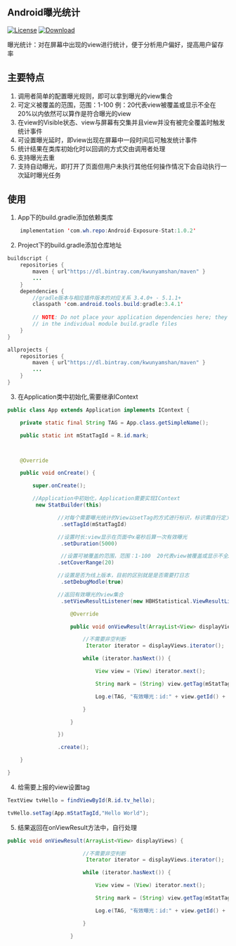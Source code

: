 ## Android曝光统计
[![License](https://img.shields.io/badge/License%20-Apache%202-337ab7.svg)](https://www.apache.org/licenses/LICENSE-2.0)
[ ![Download](https://api.bintray.com/packages/kwunyamshan/maven/Android-Exposure-Stat/images/download.svg) ](https://bintray.com/kwunyamshan/maven/Android-Exposure-Stat/_latestVersion)

曝光统计：对在屏幕中出现的view进行统计，便于分析用户偏好，提高用户留存率
  
## 主要特点
1. 调用者简单的配置曝光规则，即可以拿到曝光的view集合
2. 可定义被覆盖的范围，范围：1-100  例：20代表view被覆盖或显示不全在20%以内依然可以算作是符合曝光的view
3. 在view的Visible状态、view与屏幕有交集并且view并没有被完全覆盖时触发统计事件
4. 可设置曝光延时，即view出现在屏幕中一段时间后可触发统计事件
5. 统计结果在类库初始化时以回调的方式交由调用者处理
6. 支持曝光去重
7. 支持自动曝光，即打开了页面但用户未执行其他任何操作情况下会自动执行一次延时曝光任务
## 使用
1. App下的build.gradle添加依赖类库
```Java
    implementation 'com.wh.repo:Android-Exposure-Stat:1.0.2'
```
2. Project下的build.gradle添加仓库地址
```Java
buildscript {
    repositories {
        maven { url"https://dl.bintray.com/kwunyamshan/maven" }    
        ...
    }
    dependencies {
        //gradle版本与相应插件版本的对应关系 3.4.0+ - 5.1.1+
        classpath 'com.android.tools.build:gradle:3.4.1'
        
        // NOTE: Do not place your application dependencies here; they belong
        // in the individual module build.gradle files
    }
}

allprojects {
    repositories {
        maven { url"https://dl.bintray.com/kwunyamshan/maven" }
        ...
    }
}
```
3. 在Application类中初始化,需要继承IContext
```Java
public class App extends Application implements IContext {

    private static final String TAG = App.class.getSimpleName();

    public static int mStatTagId = R.id.mark;



    @Override

    public void onCreate() {

        super.onCreate();

        //Application中初始化，Application需要实现IContext
         new StatBuilder(this)

                //对每个需要曝光统计的View以setTag的方式进行标识，标识需自行定义
                 .setTagId(mStatTagId)

                //设置时长:view显示在页面中x毫秒后算一次有效曝光
                 .setDuration(5000)

                 //设置可被覆盖的范围，范围：1-100  20代表view被覆盖或显示不全20%以内依然可以算作是有效曝光的view
                .setCoverRange(20)

                //设置是否为线上版本，目前的区别就是是否需要打日志
                 .setDebugModle(true)

                //返回有效曝光的view集合
                 .setViewResultListener(new HBHStatistical.ViewResultListener() {

                    @Override

                    public void onViewResult(ArrayList<View> displayViews) {

                        //不需要非空判断
                         Iterator iterator = displayViews.iterator();

                        while (iterator.hasNext()) {

                            View view = (View) iterator.next();

                            String mark = (String) view.getTag(mStatTagId);

                            Log.e(TAG, "有效曝光：id:" + view.getId() + "     , 数据:" + mark);

                        }

                    }

                })

                .create();

    }

}
```
4. 给需要上报的view设置tag
```Java
TextView tvHello = findViewById(R.id.tv_hello);

tvHello.setTag(App.mStatTagId,"Hello World");
```
5. 结果返回在onViewResult方法中，自行处理
```Java
public void onViewResult(ArrayList<View> displayViews) {

                        //不需要非空判断
                         Iterator iterator = displayViews.iterator();

                        while (iterator.hasNext()) {

                            View view = (View) iterator.next();

                            String mark = (String) view.getTag(mStatTagId);

                            Log.e(TAG, "有效曝光：id:" + view.getId() + "     , 数据:" + mark);

                        }

                    }
```
